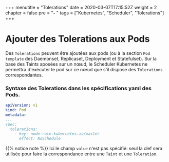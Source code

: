 +++
menutitle = "Tolerations"
date = 2020-03-07T17:15:52Z
weight = 2
chapter = false
pre = "<b>- </b>"
tags = ["Kubernetes", "Scheduler", "Tolerations"]
+++

# Ajouter des Tolerations aux Pods

Des  `Tolerations` peuvent être ajoutées aux pods (ou à la section `Pod template` des Daemonset, Replicaset, Deployment et Statefulset).
Sur la base des Taints aposées sur un nœud, le Scheduler Kubernetes ne permettra d'exécuter le pod sur ce nœud que s'il dispose des `Tolerations` correspondantes.

### Syntaxe des Tolerations dans les spécifications yaml des Pods.

```yaml
apiVersion: v1
kind: Pod
metadata:
...
spec:
  tolerations:
    - key: node-role.kubernetes.io/master
      effect: NoSchedule
```
{{% notice note %}}
Ici le champ `value` n'est pas spécifié: seul la clef sera utilisée pour faire la correspondance entre une `Taint` et une `Toleration`.